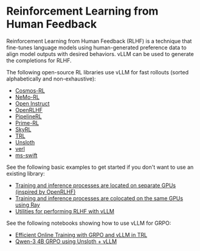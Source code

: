 # Reinforcement Learning from Human Feedback

Reinforcement Learning from Human Feedback (RLHF) is a technique that fine-tunes language models using human-generated preference data to align model outputs with desired behaviors. vLLM can be used to generate the completions for RLHF.

The following open-source RL libraries use vLLM for fast rollouts (sorted alphabetically and non-exhaustive):

- [Cosmos-RL](https://github.com/nvidia-cosmos/cosmos-rl)
- [NeMo-RL](https://github.com/NVIDIA-NeMo/RL)
- [Open Instruct](https://github.com/allenai/open-instruct)
- [OpenRLHF](https://github.com/OpenRLHF/OpenRLHF)
- [PipelineRL](https://github.com/ServiceNow/PipelineRL)
- [Prime-RL](https://github.com/PrimeIntellect-ai/prime-rl)
- [SkyRL](https://github.com/NovaSky-AI/SkyRL)
- [TRL](https://github.com/huggingface/trl)
- [Unsloth](https://github.com/unslothai/unsloth)
- [verl](https://github.com/volcengine/verl)
- [ms-swift](https://github.com/modelscope/ms-swift/tree/main)

See the following basic examples to get started if you don't want to use an existing library:

- [Training and inference processes are located on separate GPUs (inspired by OpenRLHF)](../examples/offline_inference/rlhf.md)
- [Training and inference processes are colocated on the same GPUs using Ray](../examples/offline_inference/rlhf_colocate.md)
- [Utilities for performing RLHF with vLLM](../examples/offline_inference/rlhf_utils.md)

See the following notebooks showing how to use vLLM for GRPO:

- [Efficient Online Training with GRPO and vLLM in TRL](https://huggingface.co/learn/cookbook/grpo_vllm_online_training)
- [Qwen-3 4B GRPO using Unsloth + vLLM](https://colab.research.google.com/github/unslothai/notebooks/blob/main/nb/Qwen3_(4B)-GRPO.ipynb)
